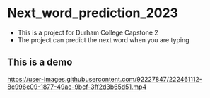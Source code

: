 # Next_word_prediction_2023

- This is a project for Durham College Capstone 2
- The project can predict the next word when you are typing

## This is a demo

https://user-images.githubusercontent.com/92227847/222461112-8c996e09-1877-49ae-9bcf-3ff2d3b65d51.mp4
